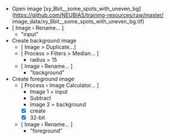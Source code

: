 - Open image [xy_8bit__some_spots_with_uneven_bg](https://github.com/NEUBIAS/training-resources/raw/master/    image_data/xy_8bit__some_spots_with_uneven_bg.tif)
- [ Image › Rename... ]
  - "input"
- Create background image
  - [ Image > Duplicate...] 
  - [ Process > Filters > Median... ] 
    - radius = 15
  - [ Image › Rename... ] 
    - "background"
- Create foreground image
  - [ Process › Image Calculator... ]
    - Image 1 = input
    - Subtract
    - Image 2 = background
    - [X] create 
    - [X] 32-bit
  - [ Image › Rename... ] 
    - "foreground"
